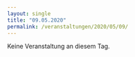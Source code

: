 ```yaml
---
layout: single
title: "09.05.2020"
permalink: /veranstaltungen/2020/05/09/
---
```


Keine Veranstaltung an diesem Tag.
